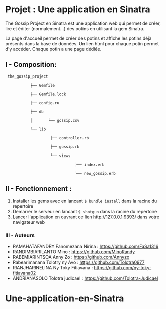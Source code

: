 # Projet : Une application en Sinatra


The Gossip Project en Sinatra est une application web qui permet de créer, lire et éditer (normalement...) des potins en utilisant la gem Sinatra.

La page d'accueil permet de créer des potins et affiche les potins déjà présents dans la base de données. Un lien html pour chaque potin permet d'y accéder. Chaque potin a une page dédiée.



## I - Composition:

     the_gossip_project

               ├── Gemfile

               ├── Gemfile.lock

               ├── config.ru

               ├── db

               │       └── gossip.csv

               └── lib

                        ├── controller.rb

                        ├── gossip.rb

                        └── views

                                   ├── index.erb

                                   └── new_gossip.erb



## II - Fonctionnement :

1. Installer les gems avec en lancant `$ bundle install` dans la racine du repertoire
2. Demarrer le serveur en lancant `$ shotgun` dans la racine du repertoire 
3. Lancer l'application en ouvrant ce lien http://127.0.0.1:9393/ dans votre navigateur web 



### III - Auteurs
					
 - RAMAHATAFANDRY Fanomezana Nirina : https://github.com/FaSa1316 
 - RANDIMBIARILANTO  Mino : https://github.com/MinoRandy
 - RABEMIARINTSOA Anny Zo : https://github.com/Annyzo
 - Rabearimanana Tolotry ny Avo : https://github.com/Tolotra0977
 - RIANJHARINELINA Ny Toky Fitiavana : https://github.com/ny-toky-fitiavana02
 - ANDRIANASOLO Tolotra judicael :  https://github.com/Tolotra-Judicael

# Une-application-en-Sinatra
